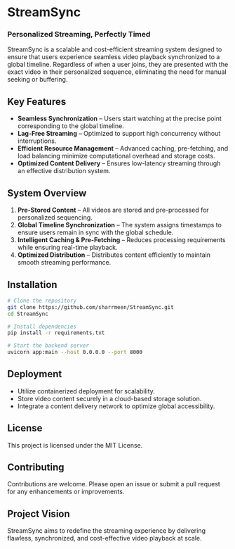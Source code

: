 # StreamSync

### Personalized Streaming, Perfectly Timed

StreamSync is a scalable and cost-efficient streaming system designed to ensure that users experience seamless video playback synchronized to a global timeline. Regardless of when a user joins, they are presented with the exact video in their personalized sequence, eliminating the need for manual seeking or buffering.

## Key Features
- **Seamless Synchronization** – Users start watching at the precise point corresponding to the global timeline.
- **Lag-Free Streaming** – Optimized to support high concurrency without interruptions.
- **Efficient Resource Management** – Advanced caching, pre-fetching, and load balancing minimize computational overhead and storage costs.
- **Optimized Content Delivery** – Ensures low-latency streaming through an effective distribution system.

## System Overview
1. **Pre-Stored Content** – All videos are stored and pre-processed for personalized sequencing.
2. **Global Timeline Synchronization** – The system assigns timestamps to ensure users remain in sync with the global schedule.
3. **Intelligent Caching & Pre-Fetching** – Reduces processing requirements while ensuring real-time playback.
4. **Optimized Distribution** – Distributes content efficiently to maintain smooth streaming performance.

## Installation
```bash
# Clone the repository
git clone https://github.com/sharrmeen/StreamSync.git
cd StreamSync

# Install dependencies
pip install -r requirements.txt

# Start the backend server
uvicorn app:main --host 0.0.0.0 --port 8000
```

## Deployment
- Utilize containerized deployment for scalability.
- Store video content securely in a cloud-based storage solution.
- Integrate a content delivery network to optimize global accessibility.

## License
This project is licensed under the MIT License.

## Contributing
Contributions are welcome. Please open an issue or submit a pull request for any enhancements or improvements.

## Project Vision
StreamSync aims to redefine the streaming experience by delivering flawless, synchronized, and cost-effective video playback at scale.

